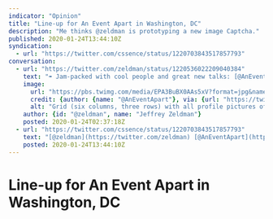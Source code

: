 ```yaml
---
indicator: "Opinion"
title: "Line-up for An Event Apart in Washington, DC"
description: "Me thinks @zeldman is prototyping a new image Captcha."
published: 2020-01-24T13:44:10Z
syndication:
  - url: "https://twitter.com/cssence/status/1220703843517857793"
conversation:
  - url: "https://twitter.com/zeldman/status/1220536022209040384"
    text: "➠ Jam-packed with cool people and great new talks: [@AnEventApart](https://twitter.com/AnEventApart) kicks off 2020 in Washington, DC’s Woodley Park. Check the schedule and get your ticket before early bird ends!<br><br>[aneventapart.com/event/washington-dc-2020](https://aneventapart.com/event/washington-dc-2020)"
    image:
      url: "https://pbs.twimg.com/media/EPA3BuBX0AAs5xV?format=jpg&name=medium"
      credit: {author: {name: "@AnEventApart"}, via: {url: "https://twitter.com/AnEventApart", name: "Twitter"}}
      alt: "Grid (six columns, three rows) with all profile pictures of the speakers."
    author: {id: "@zeldman", name: "Jeffrey Zeldman"}
    posted: 2020-01-24T02:37:18Z
  - url: "https://twitter.com/cssence/status/1220703843517857793"
    text: "[@zeldman](https://twitter.com/zeldman) [@AnEventApart](https://twitter.com/AnEventApart)<br>Is this a new Captcha? “To verify you are not a bot, please select all the amazing people in this image.” Quite time-consuming, as you have to select them all."
    posted: 2020-01-24T13:44:10Z
---
```


# Line-up for An Event Apart in Washington, DC
